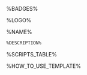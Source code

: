 <!-- markdownlint-disable MD041 MD010 -->
%BADGES%

%LOGO%

%NAME%

```diff
%DESCRIPTION%
```

%SCRIPTS_TABLE%

%HOW_TO_USE_TEMPLATE%
